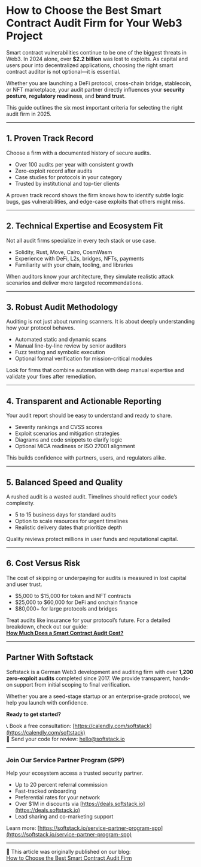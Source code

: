 # How to Choose the Best Smart Contract Audit Firm for Your Web3 Project

Smart contract vulnerabilities continue to be one of the biggest threats in Web3. In 2024 alone, over **$2.2 billion** was lost to exploits. As capital and users pour into decentralized applications, choosing the right smart contract auditor is not optional—it is essential.

Whether you are launching a DeFi protocol, cross-chain bridge, stablecoin, or NFT marketplace, your audit partner directly influences your **security posture**, **regulatory readiness**, and **brand trust**.

This guide outlines the six most important criteria for selecting the right audit firm in 2025.

---

## 1. Proven Track Record

Choose a firm with a documented history of secure audits.

- Over 100 audits per year with consistent growth
- Zero-exploit record after audits
- Case studies for protocols in your category
- Trusted by institutional and top-tier clients

A proven track record shows the firm knows how to identify subtle logic bugs, gas vulnerabilities, and edge-case exploits that others might miss.

---

## 2. Technical Expertise and Ecosystem Fit

Not all audit firms specialize in every tech stack or use case.

- Solidity, Rust, Move, Cairo, CosmWasm
- Experience with DeFi, L2s, bridges, NFTs, payments
- Familiarity with your chain, tooling, and libraries

When auditors know your architecture, they simulate realistic attack scenarios and deliver more targeted recommendations.

---

## 3. Robust Audit Methodology

Auditing is not just about running scanners. It is about deeply understanding how your protocol behaves.

- Automated static and dynamic scans
- Manual line-by-line review by senior auditors
- Fuzz testing and symbolic execution
- Optional formal verification for mission-critical modules

Look for firms that combine automation with deep manual expertise and validate your fixes after remediation.

---

## 4. Transparent and Actionable Reporting

Your audit report should be easy to understand and ready to share.

- Severity rankings and CVSS scores
- Exploit scenarios and mitigation strategies
- Diagrams and code snippets to clarify logic
- Optional MiCA readiness or ISO 27001 alignment

This builds confidence with partners, users, and regulators alike.

---

## 5. Balanced Speed and Quality

A rushed audit is a wasted audit. Timelines should reflect your code’s complexity.

- 5 to 15 business days for standard audits
- Option to scale resources for urgent timelines
- Realistic delivery dates that prioritize depth

Quality reviews protect millions in user funds and reputational capital.

---

## 6. Cost Versus Risk

The cost of skipping or underpaying for audits is measured in lost capital and user trust.

- $5,000 to $15,000 for token and NFT contracts
- $25,000 to $60,000 for DeFi and onchain finance
- $80,000+ for large protocols and bridges

Treat audits like insurance for your protocol’s future. For a detailed breakdown, check out our guide:  
**[How Much Does a Smart Contract Audit Cost?](https://softstack.io/blog/smart-contract-audit-cost-guide-2025)**

---

## Partner With Softstack

Softstack is a German Web3 development and auditing firm with over **1,200 zero-exploit audits** completed since 2017. We provide transparent, hands-on support from initial scoping to final verification.

Whether you are a seed-stage startup or an enterprise-grade protocol, we help you launch with confidence.

**Ready to get started?**

📞 Book a free consultation: [https://calendly.com/softstack](https://calendly.com/softstack)  
📩 Send your code for review: [hello@softstack.io](mailto:hello@softstack.io)

---

### Join Our Service Partner Program (SPP)

Help your ecosystem access a trusted security partner.

- Up to 20 percent referral commission  
- Fast-tracked onboarding  
- Preferential rates for your network  
- Over $1M in discounts via [https://deals.softstack.io](https://deals.softstack.io)  
- Lead sharing and co-marketing support  

Learn more: [https://softstack.io/service-partner-program-spp](https://softstack.io/service-partner-program-spp)

---

📖 This article was originally published on our blog:  
[How to Choose the Best Smart Contract Audit Firm](https://softstack.io/blog/how-to-choose-the-best-smart-contract-audit-firm-for-your-web3-project-updated-2025/)

